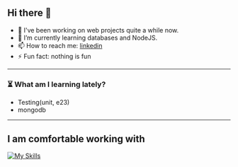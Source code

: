 ## Hi there 👋
- 🐧 I've been working on web projects quite a while now.
- 🌱 I’m currently learning databases and NodeJS.
- 📫 How to reach me: [linkedin](https://www.linkedin.com/in/lynee/)
- ⚡ Fun fact: nothing is fun
<!--
**lyn-eva/lyn-eva** is a ✨ _special_ ✨ repository because its `README.md` (this file) appears on your GitHub profile.

Here are some ideas to get you started:
- 🔭 I’m currently working on side projects.
- 👯 I’m looking to collaborate on ...
- 💬 Ask me about ...
- 😄 Pronouns: ...
-->


---
### ⏳ What am I learning lately?
- Testing(unit, e23)
- mongodb

---
## I am comfortable working with
[![My Skills](https://skillicons.dev/icons?i=ts,js,tailwind,react,mui,redux,nextjs,astro,nodejs,express,mysql,prisma,firebase,python,figma)](https://skillicons.dev)

<!-- ![Top Langs](https://github-readme-stats.vercel.app/api/top-langs/?username=lyn-eva&layout=compact&theme=dark) -->
<!-- ### ⚙️ Languages and Tools: -->
